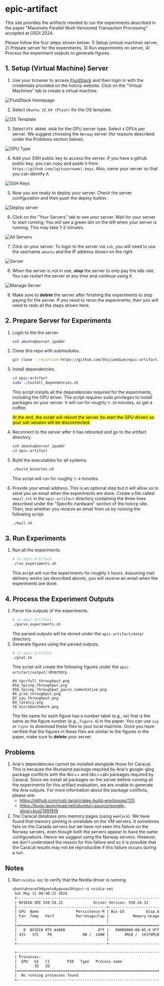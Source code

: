 # epic-artifact

This site provides the artifacts needed to run the experiments described in the paper "Massively Parallel Multi-Versioned Transaction Processing" accepted at OSDI 2024.

Please follow the four steps shown below: 1) Setup (virtual machine) server, 2) Prepare server for the experiments, 3) Run experiments on server, 4) Process the experiment outputs to generate figures.

## 1. Setup (Virtual Machine) Server

1. Use your browser to access [FluidStack](https://console.fluidstack.io) and then login in with the credentials provided on the hotcrp website. Click on the "Virtual Machines" tab to create a virtual machine.

![FluidStack Homepage](<figs/1-welcome.png>)

2. Select `Ubuntu 22.04 (Plain)` for the OS template.

![OS Template](<figs/2-os-template.png>)

3. Select `RTX A6000 48GB` for the GPU server type. Select `4` GPUs per server. We suggest choosing the `Norway` server (for reasons described under the Problems section below).

![GPU Type](<figs/3-gpu-selection.png>)

4. Add your SSH public key to access the server. If you have a github public key, you can copy and paste it from `https://github.com/[gitusername].keys`. Also, name your server so that you can identify it.

![SSH Keys](<figs/4-ssh-key.png>)

5. Now you are ready to deploy your server. Check the server configuration and then push the deploy button.

![Deploy server](<figs/5-deploy.png>)

6. Click on the "Your Servers" tab to see your server. Wait for your server to start running. You will see a green dot on the left when your server is running. This may take 1-2 minutes.

![All Servers](<figs/6-all-servers.png>)

7. Click on your server. To login to the server via `ssh`, you will need to use the username `ubuntu` and the IP address shown on the right.

![Server](<figs/7-server.png>)

8. When the server is not in use, **stop** the server to only pay the idle rate. You can restart the server at any time and continue using it.

![Manage Server](<figs/8-manage-server.png>)

9. Make sure to **delete** the server after finishing the experiments to stop paying for the server. If you need to rerun the experiments, then you will need to redo all the steps shown here.

## 2. Prepare Server for Experiments
1. Login to the the server.
   ```bash
   ssh ubuntu@server_ipaddr
   ```
1. Clone this repo with submodules.
   ```bash
   git clone --recursive https://github.com/ShujianQian/epic-artifact.git
   ```
1. Install dependencies.
   ```bash
   cd epic-artifact
   sudo ./install_dependencies.sh
   ```
   This script installs all the dependencies required for the experiments, including the GPU driver. The script requires sudo privileges to install packages on your server. It will run for roughly `5-10` minutes, so get a coffee.

   <mark> At the end, the script will reboot the server (to start the GPU driver) so your ssh session will be disconnected.</mark>
1. Reconnect to the server after it has rebooted and go to the artifact directory.
   ```bash
   ssh ubuntu@server_ipaddr
   cd epic-artifact
   ```
1. Build the executables for all systems.
   ```bash
   ./build_binaries.sh
   ```
   This script will run for roughly `2-4` minutes.
1. Provide your email address. This is an optional step but it will allow us to send you an email when the experiments are done. Create a file called `email.txt` in the `epic-artifact` directory containing the three lines described under the "Specific hardware" section of the hotcrp site. Then, test whether you receive an email from us by running the following script.
   ```bash
   ./mail.sh
   ```
## 3. Run Experiments
1. Run all the experiments.
   ```bash
   # in epic-artifact
   ./run_experiments.sh
   ```
   This script will run the experiments for roughly `5` hours. Assuming mail delivery works (as described above), you will receive an email when the experiments are done.

## 4. Process the Experiment Outputs
1. Parse the outputs of the experiments.
   ```bash
   # in epic-artifact
   ./parse_experiments.sh
   ```
   The parsed outputs will be stored under the `epic-artifact/data/` directory.
2. Generate figures using the parsed outputs.
   ```bash
   # in epic-artifact
   ./plot.sh
   ```
   This script will create the following figures under the `epic-artifact/output/` directory.
   ```
   04_tpccfull_throughput.png
   05a_tpccnp_throughput.png
   05b_tpccnp_throughput_gacco_commutative.png
   06_ycsb_throughput.png
   07_cpu_throughput.png
   09_latency.png
   10_microbenchmark.png
   ```
   The file name for each figure has a number label (e.g., `04`) that is the same as the figure number (e.g., `Figure 4`) in the paper. You can use `scp` or `rsync` to download these files to your local machine. Once you have verified that the figures in these files are similar to the figures in the paper, make sure to **delete** your server.

## Problems
1. Aria's dependencies cannot be installed alongside those for Caracal. This is because the libunwind package required by Aria's google-glog package conflicts with the libc++ and libc++abi packages required by Caracal. Since we install all packages on the server before running all the experiments for this artifact evaluation, we are unable to generate the Aria outputs. For more information about the package conflicts, please see:
    - https://github.com/rust-lang/crates-build-env/issues/125
    - https://bugs.launchpad.net/ubuntu/+source/google-glog/+bug/1991919
2. The Caracal database pins memory pages (using `memlock`). We have found that memory pinning is unreliable on the VM servers. It sometimes fails on the Canada servers but we have not seen this failure on the Norway servers, even though both the servers appear to have the same configurations. Hence we suggest using the Norway servers. However, we don't understand the reason for this failure and so it is possible that the Caracal results may not be reproducible if this failure occurs during a run.

## Notes
1. Run `nvidia-smi` to verify that the Nvidia driver is running
   ```bash
   ubuntu@recwt9dgzwtn8yqxuax3htpzv:~$ nvidia-smi
    Sat May 11 08:40:22 2024
    +-----------------------------------------------------------------------------------------+
    | NVIDIA-SMI 550.54.15              Driver Version: 550.54.15      CUDA Version: 12.4     |
    |-----------------------------------------+------------------------+----------------------+
    | GPU  Name                 Persistence-M | Bus-Id          Disp.A | Volatile Uncorr. ECC |
    | Fan  Temp   Perf          Pwr:Usage/Cap |           Memory-Usage | GPU-Util  Compute M. |
    |                                         |                        |               MIG M. |
    |=========================================+========================+======================|
    |   0  NVIDIA RTX A4000               Off |   00000000:00:05.0 Off |                  Off |
    | 41%   37C    P8              6W /  140W |       1MiB /  16376MiB |      0%      Default |
    |                                         |                        |                  N/A |
    +-----------------------------------------+------------------------+----------------------+

    +-----------------------------------------------------------------------------------------+
    | Processes:                                                                              |
    |  GPU   GI   CI        PID   Type   Process name                              GPU Memory |
    |        ID   ID                                                               Usage      |
    |=========================================================================================|
    |  No running processes found                                                             |
    +-----------------------------------------------------------------------------------------+
   ```
